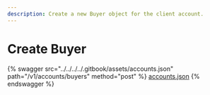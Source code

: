 ```yaml
---
description: Create a new Buyer object for the client account.
---
```


# Create Buyer

{% swagger src="../../../../.gitbook/assets/accounts.json" path="/v1/accounts/buyers" method="post" %}
[accounts.json](../../../../.gitbook/assets/accounts.json)
{% endswagger %}
